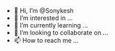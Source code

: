 - 👋 Hi, I’m @Sonykesh
- 👀 I’m interested in ...
- 🌱 I’m currently learning ...
- 💞️ I’m looking to collaborate on ...
- 📫 How to reach me ...

<!---
Sonykesh/Sonykesh is a ✨ special ✨ repository because its `README.md` (this file) appears on your GitHub profile.
You can click the Preview link to take a look at your changes.
--->
